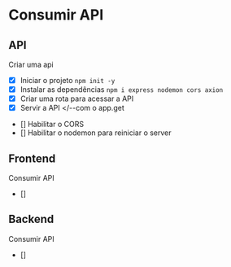 #   Consumir API


##  API

Criar uma api
-  [x]  Iniciar o projeto `npm init -y`
-  [x]  Instalar as dependências `npm i express nodemon cors axion`
-  [x]  Criar uma rota para acessar a API
-  [x]  Servir a API   </--com o app.get
-  []  Habilitar o CORS
-  []  Habilitar o nodemon para reiniciar o server

##  Frontend
Consumir API

-  []  

##  Backend
Consumir API

-  []  